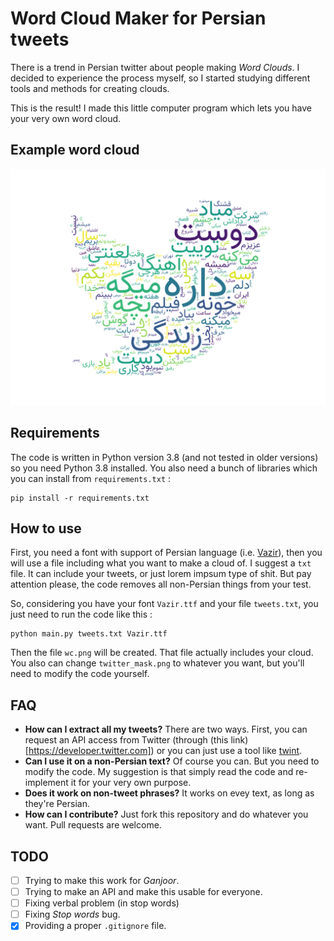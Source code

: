 # Word Cloud Maker for Persian tweets 

There is a trend in Persian twitter about people making _Word Clouds_. I decided to experience the process myself, so I started studying different tools and methods for creating clouds. 

This is the result! I made this little computer program which lets you have your very own word cloud. 

## Example word cloud 

![Example](./wc.png)

## Requirements 

The code is written in Python version 3.8 (and not tested in older versions) so you need Python 3.8 installed. You also need a bunch of libraries which you can install from `requirements.txt` : 

```
pip install -r requirements.txt
``` 

## How to use

First, you need a font with support of Persian language (i.e. [Vazir](http://rastikerdar.github.io/Vazir-font)), then you will use a file including what you want to make a cloud of. I suggest a `txt` file. It can include your tweets, or just lorem impsum type of shit. But pay attention please, the code removes all non-Persian things from your test. 

So, considering you have your font `Vazir.ttf` and your file `tweets.txt`, you just need to run the code like this : 

```
python main.py tweets.txt Vazir.ttf
``` 

Then the file `wc.png` will be created. That file actually includes your cloud. You also can change `twitter_mask.png` to whatever you want, but you'll need to modify the code yourself. 

## FAQ 
*  __How can I extract all my tweets?__ There are two ways. First, you can request an API access from Twitter (through (this link)[https://developer.twitter.com]) or you can just use a tool like [twint](https://github.com/twintproject/twint). 
*  __Can I use it on a non-Persian text?__ Of course you can. But you need to modify the code. My suggestion is that simply read the code and re-implement it for your very own purpose. 
*  __Does it work on non-tweet phrases?__ It works on evey text, as long as they're Persian. 
*  __How can I contribute?__ Just fork this repository and do whatever you want. Pull requests are welcome. 

## TODO 
- [ ] Trying to make this work for _Ganjoor_. 
- [ ] Trying to make an API and make this usable for everyone. 
- [ ] Fixing verbal problem (in stop words) 
- [ ] Fixing _Stop words_ bug. 
- [x] Providing a proper `.gitignore` file. 

